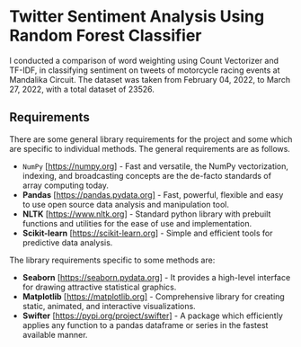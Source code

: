 # Twitter Sentiment Analysis Using Random Forest Classifier

I conducted a comparison of word weighting using Count Vectorizer and TF-IDF, in classifying sentiment on tweets of motorcycle racing events at Mandalika Circuit. The dataset was taken from February 04, 2022, to March 27, 2022, with a total dataset of 23526.

## Requirements
There are some general library requirements for the project and some which are specific to individual methods. The general requirements are as follows.

- `NumPy` [https://numpy.org] - Fast and versatile, the NumPy vectorization, indexing, and broadcasting concepts are the de-facto standards of array computing today.
- **Pandas** [https://pandas.pydata.org] - Fast, powerful, flexible and easy to use open source data analysis and manipulation tool.
- **NLTK** [https://www.nltk.org] - Standard python library with prebuilt functions and utilities for the ease of use and implementation.
- **Scikit-learn** [https://scikit-learn.org] - Simple and efficient tools for predictive data analysis.

The library requirements specific to some methods are:
- **Seaborn** [https://seaborn.pydata.org] - It provides a high-level interface for drawing attractive statistical graphics.
- **Matplotlib** [https://matplotlib.org] - Comprehensive library for creating static, animated, and interactive visualizations.
- **Swifter** [https://pypi.org/project/swifter] - A package which efficiently applies any function to a pandas dataframe or series in the fastest available manner.
